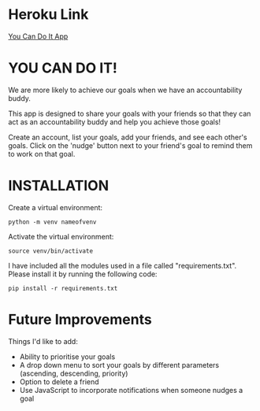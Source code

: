 # Heroku Link
[You Can Do It App](https://youcandoit-app.herokuapp.com/)

# YOU CAN DO IT!
We are more likely to achieve our goals when we have an accountability buddy.

This app is designed to share your goals with your friends so that they can act as an accountability buddy and help you achieve those goals!

Create an account, list your goals, add your friends, and see each other's goals. Click on the 'nudge' button next to your friend's goal to remind them to work on that goal.


# INSTALLATION
Create a virtual environment:

    python -m venv nameofvenv

Activate the virtual environment:

    source venv/bin/activate

I have included all the modules used in a file called "requirements.txt".
Please install it by running the following code:

    pip install -r requirements.txt    


# Future Improvements
Things I'd like to add:
- Ability to prioritise your goals
- A drop down menu to sort your goals by different parameters (ascending, descending, priority)
- Option to delete a friend
- Use JavaScript to incorporate notifications when someone nudges a goal
